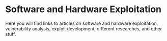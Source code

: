 # Software and Hardware Exploitation

Here you will find links to articles on software and hardware exploitation, vulnerability analysis, exploit development, different researches, and other stuff.

